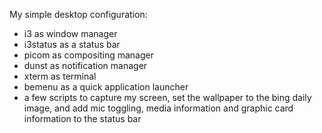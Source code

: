 My simple desktop configuration:
- i3 as window manager
- i3status as a status bar
- picom as compositing manager
- dunst as notification manager
- xterm as terminal
- bemenu as a quick application launcher
- a few scripts to capture my screen, set the wallpaper to the bing daily image, and add mic toggling, media information and graphic card information to the status bar
